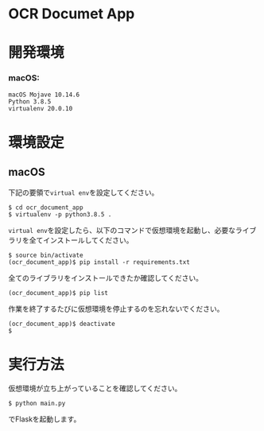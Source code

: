 # OCR Documet App

# 開発環境
### macOS:
```
macOS Mojave 10.14.6
Python 3.8.5
virtualenv 20.0.10
```
# 環境設定
## macOS
下記の要領で`virtual env`を設定してください。 
```
$ cd ocr_document_app
$ virtualenv -p python3.8.5 .
```

`virtual env`を設定したら、以下のコマンドで仮想環境を起動し、必要なライブラリを全てインストールしてください。
```
$ source bin/activate
(ocr_document_app)$ pip install -r requirements.txt
```
全てのライブラリをインストールできたか確認してください。
```
(ocr_document_app)$ pip list
```

作業を終了するたびに仮想環境を停止するのを忘れないでください。
```
(ocr_document_app)$ deactivate
$
```
# 実行方法
仮想環境が立ち上がっていることを確認してください。
```
$ python main.py
```
でFlaskを起動します。
